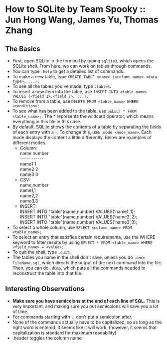 # How to SQLite by Team Spooky :: Jun Hong Wang, James Yu, Thomas Zhang

## The Basics
* First, open SQLite in the terminal by typing `sqlite3`, which opens the SQLite shell. From here, we can work on tables through commands. 
* You can type `.help` to get a detailed list of commands. 
* To make a new table, type `CREATE TABLE <name> (<column name> <data type>, ...);`
* To see all the tables you've made, type `.tables`. 
* To insert a new item into the table, use `INSERT INTO <table_name> VALUES (<field 1>,<field 2>, ...);`
* To remove from a table, use `DELETE FROM <table_name> WHERE <condition>;`
* To see what has been added to the table, use `SELECT * FROM <table_name>;`. The * represents the wildcard operator, which means everything in this file in this case. 
* By default, SQLite shows the contents of a table by separating the fields of each entry with a `|`. To change this, use `.mode <mode_name>`. Each mode displays the content a little differently. Below are examples of different modes. 
	* Column:<br>name   number<br>-----  ------<br>name1  1<br>name2  2<br>name3  3
	* CSV:<br>name,number<br>name1,1<br>name2,2<br>name3,3
	* INSERT: <br>INSERT INTO "table"(name,number) VALUES('name1',1);<br>INSERT INTO "table"(name,number) VALUES('name2',2);<br>INSERT INTO "table"(name,number) VALUES('name3',3);
* To select a whole column, use `SELECT <column_name> FROM <table_name>;`
* To select an entry that satisfies certain requirements, use the WHERE keyword to filter results by using `SELECT * FROM <table_name> WHERE <field_name> = <value>;`
* To quit the shell, type `.quit`.
* The tables you name in the shell don't save, unless you do `.once FileName.sql`, which directs the output of the next command into the file. Then, you can do `.dump`, which puts all the commands needed to reconstruct the table into that file. 
 
## Interesting Observations
* **Make sure you have semicolons at the end of each line of SQL.** This is very important, and making sure you put semicolons will save you a lot of time.
* For commands starting with `.`, don't put a semicolon after. 
* None of the commands actually have to be capitalized, so as long as the right word is entered, it seems like it will work. (however, it seems that capitalization is standard for maximum readability)
* .header toggles the column name
